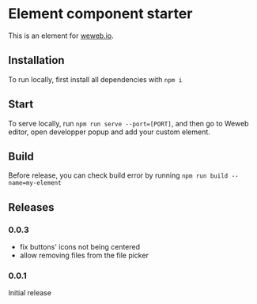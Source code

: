 # Element component starter

This is an element for [weweb.io](https://www.weweb.io/).

## Installation

To run locally, first install all dependencies with `npm i`

## Start

To serve locally, run `npm run serve --port=[PORT]`, and then go to Weweb editor, open developper popup and add your custom element.

## Build

Before release, you can check build error by running `npm run build --name=my-element`

## Releases

### 0.0.3

- fix buttons' icons not being centered
- allow removing files from the file picker

### 0.0.1

Initial release
